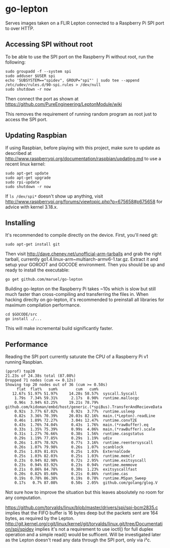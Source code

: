 go-lepton
=========

Serves images taken on a FLIR Lepton connected to a Raspberry Pi SPI port to
over HTTP.


Accessing SPI without root
--------------------------

To be able to use the SPI port on the Raspberry Pi without root, run the
following:

    sudo groupadd -f --system spi
    sudo adduser $USER spi
    echo 'SUBSYSTEM=="spidev", GROUP="spi"' | sudo tee --append /etc/udev/rules.d/90-spi.rules > /dev/null
    sudo shutdown -r now

Then connect the port as shown at
https://github.com/PureEngineering/LeptonModule/wiki

This removes the requirement of running random program as root just to access
the SPI port.


Updating Raspbian
-----------------

If using Raspbian, before playing with this project, make sure to update as
described at http://www.raspberrypi.org/documentation/raspbian/updating.md to
use a recent linux kernel:

    sudo apt-get update
    sudo apt-get upgrade
    sudo rpi-update
    sudo shutdown -r now

If `ls /dev/spi*` doesn't show up anything, visit
http://www.raspberrypi.org/forums/viewtopic.php?p=675658#p675658 for advice with
kernel 3.18.x.


Installing
----------

It's recommended to compile directly on the device. First, you'll need git:

    sudo apt-get install git

Then visit http://dave.cheney.net/unofficial-arm-tarballs and grab the right
tarball, currently go1.4.linux-arm~multiarch-armv6-1.tar.gz. Extract it and
setup your GOROOT and GOCODE environment. Then you should be up and ready to
install the executable:

    go get github.com/maruel/go-lepton

Building go-lepton on the Raspberry Pi takes ~10s which is slow but still much
faster than cross-compiling and transferring the files in. When hacking direclty
on go-lepton, it's recommended to preinstall all libraries for maximum
compilation performance.

    cd $GOCODE/src
    go install ./...

This will make incremental build significantly faster.


Performance
-----------

Reading the SPI port currently saturate the CPU of a Raspberry Pi v1 running
Raspbian.

    (pprof) top20
    21.23s of 24.38s total (87.08%)
    Dropped 71 nodes (cum <= 0.12s)
    Showing top 20 nodes out of 36 (cum >= 0.50s)
         flat  flat%   sum%        cum   cum%
       12.67s 51.97% 51.97%     14.28s 58.57%  syscall.Syscall
        1.79s  7.34% 59.31%      2.17s  8.90%  runtime.mallocgc
        0.96s  3.94% 63.25%     19.21s 78.79%  github.com/kidoman/embd/host/generic.(*spiBus).TransferAndRecieveData
        0.92s  3.77% 67.02%      0.92s  3.77%  runtime.usleep
        0.82s  3.36% 70.39%     20.03s 82.16%  main.(*Lepton).readLine
        0.46s  1.89% 72.27%      3.04s 12.47%  runtime.convT2E
        0.43s  1.76% 74.04%      0.43s  1.76%  main.(*rawBuffer).eq
        0.33s  1.35% 75.39%      0.99s  4.06%  main.(*rawBuffer).scale
        0.31s  1.27% 76.66%      0.38s  1.56%  runtime.casgstatus
        0.29s  1.19% 77.85%      0.29s  1.19%  udiv
        0.26s  1.07% 78.92%      0.77s  3.16%  runtime.reentersyscall
        0.26s  1.07% 79.98%      0.26s  1.07%  scanblock
        0.25s  1.03% 81.01%      0.25s  1.03%  ExternalCode
        0.25s  1.03% 82.03%      0.25s  1.03%  runtime.memclr
        0.23s  0.94% 82.98%      0.72s  2.95%  runtime.exitsyscall
        0.23s  0.94% 83.92%      0.23s  0.94%  runtime.memmove
        0.21s  0.86% 84.78%      0.30s  1.23%  exitsyscallfast
        0.20s  0.82% 85.60%      0.21s  0.86%  runtime.cas
        0.19s  0.78% 86.38%      0.19s  0.78%  runtime.MSpan_Sweep
        0.17s   0.7% 87.08%      0.50s  2.05%  github.com/golang/glog.V

Not sure how to improve the situation but this leaves absolutely no room for
any computation.

https://github.com/torvalds/linux/blob/master/drivers/spi/spi-bcm2835.c implies
that the FIFO buffer is 16 bytes deep but the packets sent are 164 bytes, as
required by the Lepton.
http://git.kernel.org/cgit/linux/kernel/git/torvalds/linux.git/tree/Documentation/spi/spidev
implies it's not a requirement to use ioctl() for full duplex operation and a
simple read() would be sufficent. Will be investigated later as the Lepton
doesn't read any data through the SPI port, only via i²c.
